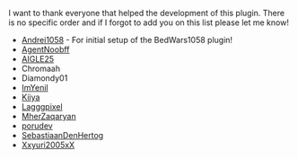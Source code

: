 I want to thank everyone that helped the development of this plugin.
There is no specific order and if I forgot to add you on this list please let me know!

- [Andrei1058](https://github.com/andrei1058) - For initial setup of the BedWars1058 plugin!
- [AgentNoobff](https://github.com/AgentNoobff)
- [AIGLE25](https://github.com/AIGLE25)
- Chromaah
- Diamondy01
- [ImYenil](https://github.com/ImYenil)
- [Kiiya](https://github.com/KKiiya)
- [Lagggpixel](https://github.com/Lagggpixel)
- [MherZaqaryan](https://github.com/MherZaqaryan)
- [porudev](https://github.com/porudev)
- [SebastiaanDenHertog](https://github.com/SebastiaanDenHertog)
- [Xxyuri2005xX](https://github.com/Xxyuri2005xX)